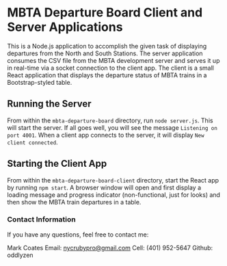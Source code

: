 # MBTA Departure Board Client and Server Applications

This is a Node.js application to accomplish the given task of displaying
departures from the North and South Stations. The server application consumes
the CSV file from the MBTA development server and serves it up in real-time via
a socket connection to the client app. The client is a small React application
that displays the departure status of MBTA trains in a Bootstrap-styled table.

## Running the Server

From within the `mbta-departure-board` directory, run `node server.js`. This
will start the server. If all goes well, you will see the message `Listening on
port 4001`. When a client app connects to the server, it will  display `New
client connected`.

## Starting the Client App

From within the `mbta-departure-board-client` directory, start the React app
by running `npm start`. A browser window will open and first display a loading
message and progress indicator (non-functional, just for looks) and then show
the MBTA train departures in a table.

### Contact Information
If you have any questions, feel free to contact me:

Mark Coates
Email:  nycrubypro@gmail.com
Cell:   (401) 952-5647
Github: oddlyzen
